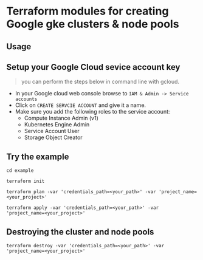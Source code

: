 # Terraform modules for creating Google gke clusters & node pools 

## Usage

## Setup your Google Cloud sevice account key

> you can perform the steps below in command line with gcloud. 

- In your Google cloud web console browse to `IAM & Admin -> Service accounts`
- Click on `CREATE SERVCIE ACCOUNT` and give it a name.
- Make sure you add the following roles to the service account:
   - Compute Instance Admin (v1)
   - Kubernetes Engine Admin
   - Service Account User
   - Storage Object Creator

## Try the example

```shell
cd example

terraform init

terraform plan -var 'credentials_path=<your_path>' -var 'project_name=<your_project>'

terraform apply -var 'credentials_path=<your_path>' -var 'project_name=<your_project>'

```

## Destroying the cluster and node pools

`terraform destroy -var 'credentials_path=<your_path>' -var 'project_name=<your_project>'`
